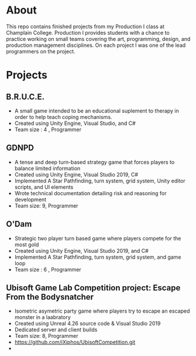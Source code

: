# About

This repo contains finished projects from my Production I class at Champlain College. Production I provides students with a chance to practice working on small teams covering the art, programming, design, and production management disciplines. On each project I was one of the lead programmers on the project. 
 
# Projects

## B.R.U.C.E.
  * A small game intended to be an educational suplement to therapy in order to help teach coping mechanisms. 
  * Created using Unity Engine, Visual Studio, and C#
  * Team size : 4 ,  Programmer
  
## GDNPD
  * A tense and deep turn-based strategy game that forces players to balance limited information
  * Created using Unity Engine, Visual Studio 2019, C#
  * Implemented A Star Pathfinding, turn system, grid system, Unity editor scripts, and UI elements
  * Wrote technical documentation detailing risk and reasoning for development
  * Team size: 9,  Programmer

## O'Dam
  * Strategic two player turn based game where players compete for the most gold
  * Created using Unity Engine, Visual Studio 2019, and C#
  * Implemented A Star Pathfinding, turn system, grid system, and game loop
  * Team size : 6 ,  Programmer

## Ubisoft Game Lab Competition project: Escape From the Bodysnatcher
  * Isometric asymetric party game where players try to escape an escaped monster in a laabratory  
  * Created using Unreal 4.26 source code & Visual Studio 2019
  * Dedicated server and client builds
  * Team size: 8, Programmer
  * https://github.com/iXiphos/UbisoftCompetition.git
  *
  
